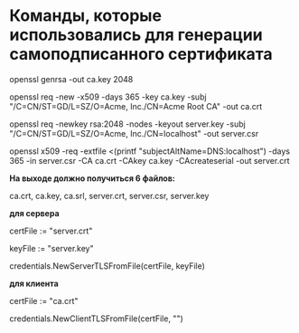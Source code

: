 
# Команды, которые использовались для генерации самоподписанного сертификата

openssl genrsa -out ca.key 2048

openssl req -new -x509 -days 365 -key ca.key -subj "/C=CN/ST=GD/L=SZ/O=Acme, Inc./CN=Acme Root CA" -out ca.crt

openssl req -newkey rsa:2048 -nodes -keyout server.key -subj "/C=CN/ST=GD/L=SZ/O=Acme, Inc./CN=localhost" -out server.csr

openssl x509 -req -extfile <(printf "subjectAltName=DNS:localhost") -days 365 -in server.csr -CA ca.crt -CAkey ca.key -CAcreateserial -out server.crt

**На выходе должно получиться 6 файлов:**

ca.crt, ca.key, ca.srl, server.crt, server.csr, server.key

**для сервера**

certFile := "server.crt"

keyFile := "server.key"

credentials.NewServerTLSFromFile(certFile, keyFile)

**для клиента**

certFile := "ca.crt"

credentials.NewClientTLSFromFile(certFile, "")